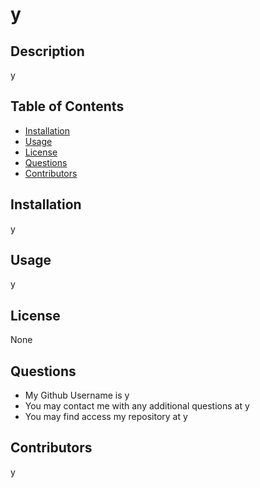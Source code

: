 
# y

## Description
y

## Table of Contents
- [Installation](#Installation)
- [Usage](#Usage)
- [License](#License)
- [Questions](#Questions)
- [Contributors](#Contributors)

## Installation
y

## Usage
y

## License
None

## Questions
- My Github Username is y
- You may contact me with any additional questions at y
- You may find access my repository at y

## Contributors
y
